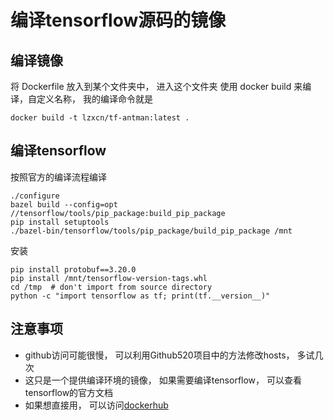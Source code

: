 # 编译tensorflow源码的镜像


## 编译镜像
将 Dockerfile 放入到某个文件夹中， 进入这个文件夹
使用 docker build 来编译，自定义名称， 我的编译命令就是
```shell
docker build -t lzxcn/tf-antman:latest .
```

## 编译tensorflow
按照官方的编译流程编译
```shell
./configure
bazel build --config=opt //tensorflow/tools/pip_package:build_pip_package
pip install setuptools
./bazel-bin/tensorflow/tools/pip_package/build_pip_package /mnt
```

安装
``` shell
pip install protobuf==3.20.0
pip install /mnt/tensorflow-version-tags.whl
cd /tmp  # don't import from source directory
python -c "import tensorflow as tf; print(tf.__version__)"
```

## 注意事项
- github访问可能很慢， 可以利用Github520项目中的方法修改hosts， 多试几次
- 这只是一个提供编译环境的镜像， 如果需要编译tensorflow， 可以查看tensorflow的官方文档
- 如果想直接用， 可以访问[dockerhub](https://hub.docker.com/r/lzxcn/tf-antman)
